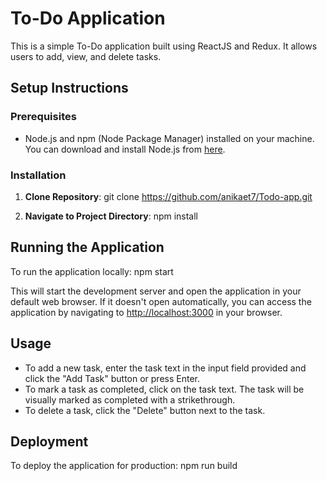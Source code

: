 # To-Do Application

This is a simple To-Do application built using ReactJS and Redux. It allows users to add, view, and delete tasks.

## Setup Instructions

### Prerequisites

- Node.js and npm (Node Package Manager) installed on your machine. You can download and install Node.js from [here](https://nodejs.org/).

### Installation

1. **Clone Repository**: 
git clone https://github.com/anikaet7/Todo-app.git


2. **Navigate to Project Directory**: 
npm install


## Running the Application

To run the application locally:
npm start

This will start the development server and open the application in your default web browser. If it doesn't open automatically, you can access the application by navigating to [http://localhost:3000](http://localhost:3000) in your browser.

## Usage

- To add a new task, enter the task text in the input field provided and click the "Add Task" button or press Enter.
- To mark a task as completed, click on the task text. The task will be visually marked as completed with a strikethrough.
- To delete a task, click the "Delete" button next to the task.

## Deployment

To deploy the application for production:
npm run build
